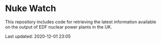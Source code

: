 # Nuke Watch

This repository includes code for retrieving the latest information available on the output of EDF nuclear power plants in the UK.

Last updated: 2020-12-01 23:05